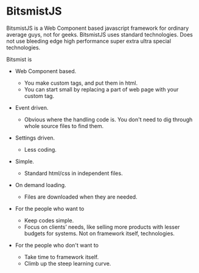 # BitsmistJS

BitsmistJS is a Web Component based javascript framework for ordinary average guys, not for geeks.  BitsmistJS uses standard technologies.  Does not use bleeding edge high performance super extra ultra special technologies.

Bitsmist is

- Web Component based.
  - You make custom tags, and put them in html.
  - You can start small by replacing a part of web page with your custom tag.
- Event driven.
  - Obvious where the handling code is.  You don't need to dig through whole source files to find them.
- Settings driven.
  - Less coding.
- Simple.
  - Standard html/css in independent files.
- On demand loading.
  - Files are downloaded when they are needed.

- For the people who want to
  - Keep codes simple.
  - Focus on clients’ needs, like selling more products with lesser budgets for systems. Not on framework itself, technologies.
- For the people who don't want to
  - Take time to framework itself.
  - Climb up the steep learning curve.
